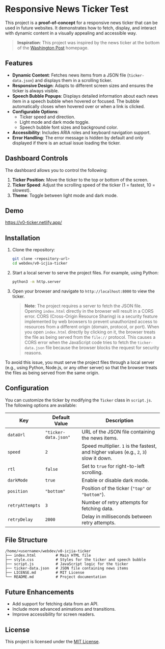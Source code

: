 # Responsive News Ticker Test

This project is a **proof-of-concept** for a responsive news ticker that can be used in future websites. It demonstrates how to fetch, display, and interact with dynamic content in a visually appealing and accessible way.

> **Inspiration**: This project was inspired by the news ticker at the bottom of the [Washington Post](https://washingtonpost.com) homepage.

## Features

- **Dynamic Content**: Fetches news items from a JSON file (`ticker-data.json`) and displays them in a scrolling ticker.
- **Responsive Design**: Adapts to different screen sizes and ensures the ticker is always visible.
- **Speech Bubble Popups**: Displays detailed information about each news item in a speech bubble when hovered or focused. The bubble automatically closes when hovered over or when a link is clicked.
- **Configurable Options**:
  - Ticker speed and direction.
  - Light mode and dark mode toggle.
  - Speech bubble font sizes and background color.
- **Accessibility**: Includes ARIA roles and keyboard navigation support.
- **Error Handling**: The error message is hidden by default and only displayed if there is an actual issue loading the ticker.

## Dashboard Controls

The dashboard allows you to control the following:

1. **Ticker Position**: Move the ticker to the top or bottom of the screen.
2. **Ticker Speed**: Adjust the scrolling speed of the ticker (1 = fastest, 10 = slowest).
3. **Theme**: Toggle between light mode and dark mode.

## Demo

https://v0-ticker.netlify.app/

## Installation

1. Clone the repository:

   ```bash
   git clone <repository-url>
   cd webdev/v0-icjia-ticker
   ```

2. Start a local server to serve the project files. For example, using Python:

   ```bash
   python3 -m http.server
   ```

3. Open your browser and navigate to `http://localhost:8000` to view the ticker.

   > **Note**: The project requires a server to fetch the JSON file. Opening `index.html` directly in the browser will result in a CORS error.
   > CORS (Cross-Origin Resource Sharing) is a security feature implemented by web browsers to prevent unauthorized access to resources from a different origin (domain, protocol, or port). When you open `index.html` directly by clicking on it, the browser treats the file as being served from the `file://` protocol. This causes a CORS error when the JavaScript code tries to fetch the `ticker-data.json` file because the browser blocks the request for security reasons.

To avoid this issue, you must serve the project files through a local server (e.g., using Python, Node.js, or any other server) so that the browser treats the files as being served from the same origin.

## Configuration

You can customize the ticker by modifying the `Ticker` class in `script.js`. The following options are available:

| Key             | Default Value        | Description                                                                            |
| --------------- | -------------------- | -------------------------------------------------------------------------------------- |
| `dataUrl`       | `"ticker-data.json"` | URL of the JSON file containing the news items.                                        |
| `speed`         | `2`                  | Speed multiplier. `1` is the fastest, and higher values (e.g., `2`, `3`) slow it down. |
| `rtl`           | `false`              | Set to `true` for right-to-left scrolling.                                             |
| `darkMode`      | `true`               | Enable or disable dark mode.                                                           |
| `position`      | `"bottom"`           | Position of the ticker (`"top"` or `"bottom"`).                                        |
| `retryAttempts` | `3`                  | Number of retry attempts for fetching data.                                            |
| `retryDelay`    | `2000`               | Delay in milliseconds between retry attempts.                                          |

## File Structure

```
/home/<username>/webdev/v0-icjia-ticker
├── index.html         # Main HTML file
├── style.css          # Styles for the ticker and speech bubble
├── script.js          # JavaScript logic for the ticker
├── ticker-data.json   # JSON file containing news items
├── LICENSE.md         # MIT License
└── README.md          # Project documentation
```

## Future Enhancements

- Add support for fetching data from an API.
- Include more advanced animations and transitions.
- Improve accessibility for screen readers.

## License

This project is licensed under the [MIT License](LICENSE.md).

